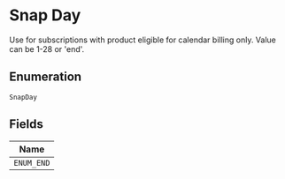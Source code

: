
# Snap Day

Use for subscriptions with product eligible for calendar billing only. Value can be 1-28 or 'end'.

## Enumeration

`SnapDay`

## Fields

| Name |
|  --- |
| `ENUM_END` |

